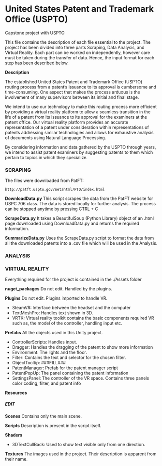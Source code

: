 
# United States Patent and Trademark Office (USPTO)
Capstone project with USPTO 


This file contains the description of each file essential to the project.
The project has been divided into three parts Scraping, Data Analysis,
and Virtual Reality. Each part can be worked on independently, however
care must be taken during the transfer of data. Hence, the input format
for each step has been described below.

**Description**

The established United States Patent and Trademark Office (USPTO) routing 
process from a patent’s issuance to its approval is cumbersome and 
time-consuming. One aspect that makes the process arduous is the involvement
of many supervisors between its initial and final stage. 

We intend to use our technology to make this routing process more efficient
by providing a virtual reality platform to allow a seamless transition in 
the life of a patent from its issuance to its approval for the examiners at
the patent office. Our virtual reality platform provides an accurate
representation of a patent under consideration within representations of
patents addressing similar technologies and allows for exhaustive analysis
of documents using Natural Language Processing.

By considering information and data gathered by the USPTO through years, 
we intend to assist patent examiners by suggesting patents to them which
pertain to topics in which they specialize.

### SCRAPING

The files were downloaded from PatFT:
	
	http://patft.uspto.gov/netahtml/PTO/index.html

**DownloadData.py**
	This script scrapes the data from the PatFT website for USPC 706
	class. The data is stored locally for further analysis.
	The process can be stopped anytime by pressing CTRL + C

**ScrapeData.py**
	It takes a BeautifulSoup (Python Library) object of an .html page
	downloaded using DownloadData.py and returns the required information.

**SummarizeData.py**
	Uses the ScrapeData.py script to format the data from all the 
	downloaded patents into a .csv file which will be used in the Analysis.

### ANALYSIS

### VIRTUAL REALITY

Everything required for the project is contained in the ./Assets folder

**nuget_packages**
Do not edit. Handled by the plugins.

**Plugins**
Do not edit. Plugins imported to handle VR.
* SteamVR: Interface between the headset and the computer
* TextMeshPro: Handles text shown in 3D.
* VRTK: Virtual reality toolkit contains the basic components required
  VR such as, the model of the controller, handling input etc.

**Prefabs**
All the objects used in this Unity project.
* ControllerScripts: Handles input.
* Dragger: Handles the dragging of the patent to show more information
* Environment: The lights and the floor.
* Filter: Contains the text and selector for the chosen filter.
* ObjectTooltip: ###FILL###
* PatentManager: Prefab for the patent manager script
* PatentPopUp: The panel containing the patent information
* SettingsPanel: The controller of the VR space. Contains three panels
  color coding, filter, and patent info

**Resources**
##### *EDIT*

**Scenes**
Contains only the main scene.

**Scripts**
Description is present in the script itself.

**Shaders**
* 3DTextCullBack: Used to show text visible only from one direction.

**Textures**
The images used in the project. Their description is apparent from
their name.



